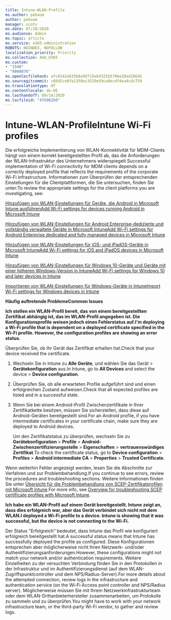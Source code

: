 ```yaml
---
title: Intune-WLAN-Profile
ms.author: pebaum
author: pebaum
manager: scotv
ms.date: 07/28/2020
ms.audience: Admin
ms.topic: article
ms.service: o365-administration
ROBOTS: NOINDEX, NOFOLLOW
localization_priority: Priority
ms.collection: Adm_O365
ms.custom:
- "1548"
- "9000076"
ms.openlocfilehash: afc8142a635b8a9d715eb4325b570be20ad26645
ms.sourcegitcommit: c6692ce0fa1358ec3529e59ca0ecdfdea4cdc759
ms.translationtype: HT
ms.contentlocale: de-DE
ms.lasthandoff: 09/14/2020
ms.locfileid: "47696260"
---
```

# <a name="intune-wi-fi-profiles"></a><span data-ttu-id="8d249-102">Intune-WLAN-Profile</span><span class="sxs-lookup"><span data-stu-id="8d249-102">Intune Wi-Fi profiles</span></span>

<span data-ttu-id="8d249-103">Die erfolgreiche Implementierung von WLAN-Konnektivität für MDM-Clients hängt von einem korrekt bereitgestellten Profil ab, das die Anforderungen der WLAN-Infrastruktur des Unternehmens widerspiegelt.</span><span class="sxs-lookup"><span data-stu-id="8d249-103">Successful implementation of Wi-Fi connectivity for MDM clients depends on a correctly deployed profile that reflects the requirements of the corporate Wi-Fi infrastructure.</span></span> <span data-ttu-id="8d249-104">Informationen zum Überprüfen der entsprechenden Einstellungen für die Clientplattformen, die Sie untersuchen, finden Sie unter:</span><span class="sxs-lookup"><span data-stu-id="8d249-104">To review the appropriate settings for the client platforms you are investigating, see:</span></span> 

[<span data-ttu-id="8d249-105">Hinzufügen von WLAN-Einstellungen für Geräte, die Android in Microsoft Intune ausführen</span><span class="sxs-lookup"><span data-stu-id="8d249-105">Add Wi-Fi settings for devices running Android in Microsoft Intune</span></span>](https://docs.microsoft.com/intune/wi-fi-settings-android)

[<span data-ttu-id="8d249-106">Hinzufügen von WLAN-Einstellungen für Android Enterprise-dedizierte und vollständig verwaltete Geräte in Microsoft Intune</span><span class="sxs-lookup"><span data-stu-id="8d249-106">Add Wi-Fi settings for Android Enterprise dedicated and fully managed devices in Microsoft Intune</span></span>](https://docs.microsoft.com/intune/wi-fi-settings-android-enterprise)

[<span data-ttu-id="8d249-107">Hinzufügen von WLAN-Einstellungen für iOS- und iPadOS-Geräte in Microsoft Intune</span><span class="sxs-lookup"><span data-stu-id="8d249-107">Add Wi-Fi settings for iOS and iPadOS devices in Microsoft Intune</span></span>](https://docs.microsoft.com/intune/wi-fi-settings-ios)

[<span data-ttu-id="8d249-108">Hinzufügen von WLAN-Einstellungen für Windows 10-Geräte und Geräte mit einer höheren Windows-Version in Intune</span><span class="sxs-lookup"><span data-stu-id="8d249-108">Add Wi-Fi settings for Windows 10 and later devices in Intune</span></span>](https://docs.microsoft.com/intune/wi-fi-settings-windows)

[<span data-ttu-id="8d249-109">Importieren von WLAN-Einstellungen für Windows-Geräte in Intune</span><span class="sxs-lookup"><span data-stu-id="8d249-109">Import Wi-Fi settings for Windows devices in Intune</span></span>](https://docs.microsoft.com/intune/wi-fi-settings-import-windows-8-1)

<span data-ttu-id="8d249-110">**Häufig auftretende Probleme**</span><span class="sxs-lookup"><span data-stu-id="8d249-110">**Common Issues**</span></span>

<span data-ttu-id="8d249-111">**Ich stellen ein WLAN-Profil bereit, das von einem bereitgestellten Zertifikat abhängig ist, das im WLAN-Profil angegeben ist. Die Konfigurationsprofile weisen jedoch einen Fehlerstatus auf.**</span><span class="sxs-lookup"><span data-stu-id="8d249-111">**I'm deploying a Wi-Fi profile that is dependent on a deployed certificate specified in the Wi-Fi profile. However, the configuration profiles are showing an error status.**</span></span>

<span data-ttu-id="8d249-112">Überprüfen Sie, ob Ihr Gerät das Zertifikat erhalten hat.</span><span class="sxs-lookup"><span data-stu-id="8d249-112">Check that your device received the certificate.</span></span>

1. <span data-ttu-id="8d249-113">Wechseln Sie in Intune zu **Alle Geräte**, und wählen Sie das Gerät > **Gerätekonfiguration** aus.</span><span class="sxs-lookup"><span data-stu-id="8d249-113">In Intune, go to **All Devices** and select the device > **Device configuration**.</span></span>

2. <span data-ttu-id="8d249-114">Überprüfen Sie, ob alle erwarteten Profile aufgeführt sind und einen erfolgreichen Zustand aufweisen.</span><span class="sxs-lookup"><span data-stu-id="8d249-114">Check that all expected profiles are listed and in a successful state.</span></span>

3. <span data-ttu-id="8d249-115">Wenn Sie bei einem Android-Profil Zwischenzertifikate in Ihrer Zertifikatkette besitzen, müssen Sie sicherstellen, dass diese auf Android-Geräten bereitgestellt sind.</span><span class="sxs-lookup"><span data-stu-id="8d249-115">For an Android profile, if you have intermediate certificates in your certificate chain, make sure they are deployed to Android devices.</span></span>

    <span data-ttu-id="8d249-116">Um den Zertifikatstatus zu überprüfen, wechseln Sie zu **Gerätekonfiguration** > **Profile** > **Android-Zwischenzertifizierungsstelle** > **Eigenschaften** > **vertrauenswürdiges Zertifikat**.</span><span class="sxs-lookup"><span data-stu-id="8d249-116">To check the certificate status, go to **Device configuration** > **Profiles** > **Android intermediate CA** > **Properties** > **Trusted Certificate**.</span></span>

<span data-ttu-id="8d249-117">Wenn weiterhin Fehler angezeigt werden, lesen Sie die Abschnitte zur Verfahren und zur Problembehandlung.</span><span class="sxs-lookup"><span data-stu-id="8d249-117">If you continue to see errors, review the procedures and troubleshooting sections.</span></span> <span data-ttu-id="8d249-118">Weitere Informationen finden Sie unter [Übersicht für die Problembehandlung von SCEP-Zertifikatprofilen mit Microsoft Intune](https://support.microsoft.com/help/4457481/troubleshooting-scep-certificate-profile-deployment-in-intune).</span><span class="sxs-lookup"><span data-stu-id="8d249-118">For more info, see [Overview for troubleshooting SCEP certificate profiles with Microsoft Intune](https://support.microsoft.com/help/4457481/troubleshooting-scep-certificate-profile-deployment-in-intune).</span></span>

<span data-ttu-id="8d249-119">**Ich habe ein WLAN-Profil auf einem Gerät bereitgestellt. Intune zeigt an, dass dies erfolgreich war, aber das Gerät verbindet sich nicht mit dem WLAN.**</span><span class="sxs-lookup"><span data-stu-id="8d249-119">**I deployed a Wi-Fi profile to a device. Intune is showing that it was successful, but the device is not connecting to the Wi-Fi.**</span></span>

<span data-ttu-id="8d249-120">Der Status "Erfolgreich" bedeutet, dass Intune das Profil wie konfiguriert erfolgreich bereitgestellt hat.</span><span class="sxs-lookup"><span data-stu-id="8d249-120">A successful status means that Intune has successfully deployed the profile as configured.</span></span> <span data-ttu-id="8d249-121">Diese Konfigurationen entsprechen aber möglicherweise nicht Ihren Netzwerk- und/oder Authentifizierungsanforderungen.</span><span class="sxs-lookup"><span data-stu-id="8d249-121">However, these configurations might not match your network and/or authentication requirements.</span></span> <span data-ttu-id="8d249-122">Weitere Einzelheiten zu der versuchten Verbindung finden Sie in den Protokollen in der Infrastruktur und im Authentifizierungsdienst (auf dem WLAN-Zugriffspunktcontroller und dem NPS/Radius-Server).</span><span class="sxs-lookup"><span data-stu-id="8d249-122">For more details about the attempted connection, review logs in the infrastructure and authentication service (on the Wi-Fi Access point controller and NPS/Radius server).</span></span> <span data-ttu-id="8d249-123">Möglicherweise müssen Sie mit Ihrem Netzwerkinfrastrukturteam oder dem WLAN-Drittanbieterhersteller zusammenarbeiten, um Protokolle zu sammeln und zu überprüfen.</span><span class="sxs-lookup"><span data-stu-id="8d249-123">You might have to work with your network infrastructure team, or the third-party Wi-Fi vendor, to gather and review logs.</span></span>